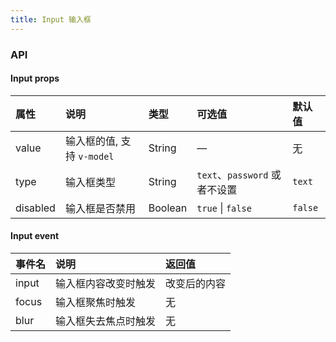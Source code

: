 ```yaml
---
title: Input 输入框
---
```


<ClientOnly>
<template>
  <show-components title="类型" :linesOfCode="2">
    <show-components-item label="文本">
      <Input type="text" />
    </show-components-item>
    <show-components-item label="密码">
      <Input type="password" />
    </show-components-item>
<template slot="code">

```vue
<Input type="text" />
<Input type="password" />
```

</template>
  </show-components>
  <show-components title="状态" :linesOfCode="2">
    <show-components-item label="正常">
      <Input type="text" />
    </show-components-item>
    <show-components-item label="禁用">
      <Input :disabled="true" />
    </show-components-item>
<template slot="code">

```vue
<Input type="text" />
<Input :disabled="true" />
```

</template>
  </show-components>
  <show-components title="占位符" :linesOfCode="2">
    <show-components-item label="无占位符">
      <Input type="text" />
    </show-components-item>
    <show-components-item label="有占位符">
      <Input placeholder="我是占位符" />
    </show-components-item>
<template slot="code">

```vue
<Input type="text" />
<Input placeholder="我是占位符" />
```

</template>
  </show-components>
  <show-components title="双向绑定" :linesOfCode="13">
    <show-components-item :label="'[' + value + ']'">
      <Input v-model="value"/>
    </show-components-item>
<template slot="code">

```vue
<template>
  <span>{{ value }}</span>
  <Input v-model="value" />
</template>
<script>
export default {
  data() {
    return {
      value: ''
    };
  }
};
</script>
```

</template>
  </show-components>
</template>
</ClientOnly>

<script>
export default {
  data() {
    return {
      value: ''
    };
  }
};
</script>

### API

#### Input props
| 属性 | 说明 | 类型 | 可选值 | 默认值 |
| :------------ | :------------ | :------------ | :------------ | :------------ |
| value | 输入框的值, 支持 `v-model` | String | — | 无 |
| type | 输入框类型 | String | `text`、`password` 或者不设置 | `text` |
| disabled | 输入框是否禁用 | Boolean | `true` \| `false` | `false` |

#### Input event
| 事件名 | 说明 | 返回值 |
| :------------ | :------------ | :------------ |
| input | 输入框内容改变时触发 | 改变后的内容 |
| focus | 输入框聚焦时触发 | 无 |
| blur | 输入框失去焦点时触发 | 无 |